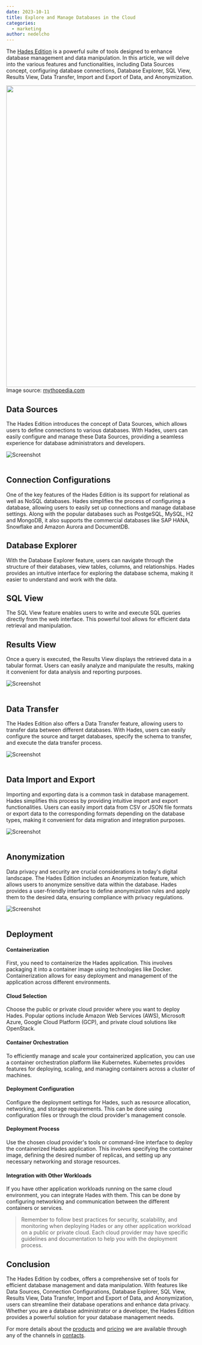 ```yaml
---
date: 2023-10-11
title: Explore and Manage Databases in the Cloud
categories:
  - marketing
author: nedelcho
---
```


The <a href="{{ site.baseurl }}/products/hades/">Hades Edition</a> is a powerful suite of tools designed to enhance database management and data manipulation. In this article, we will delve into the various features and functionalities, including Data Sources concept, configuring database connections, Database Explorer, SQL View, Results View, Data Transfer, Import and Export of Data, and Anonymization.

<img src="{{ site.baseurl }}/images/2023-10-11-hades-explore-and-manage-databases-in-the-cloud/hades-greek-god-of-the-underworld.jpg" width="800em">
Image source: <a href="https://mythopedia.com/topics/hades" target="_blank">mythopedia.com</a>

## Data Sources

The Hades Edition introduces the concept of Data Sources, which allows users to define connections to various databases. With Hades, users can easily configure and manage these Data Sources, providing a seamless experience for database administrators and developers.

<div class="image">
    <img src="{{ site.baseurl }}/images/features/database-snowflake.png" alt="Screenshot" class="screenshot editable" />
</div><br>

## Connection Configurations

One of the key features of the Hades Edition is its support for relational as well as NoSQL databases. Hades simplifies the process of configuring a database, allowing users to easily set up connections and manage database settings. Along with the popular databases such as PostgeSQL, MySQL, H2 and MongoDB, it also supports the commercial databases like SAP HANA, Snowflake and Amazon Aurora and DocumentDB.

## Database Explorer

With the Database Explorer feature, users can navigate through the structure of their databases, view tables, columns, and relationships. Hades provides an intuitive interface for exploring the database schema, making it easier to understand and work with the data.

## SQL View

The SQL View feature enables users to write and execute SQL queries directly from the web interface. This powerful tool allows for efficient data retrieval and manipulation.

## Results View

Once a query is executed, the Results View displays the retrieved data in a tabular format. Users can easily analyze and manipulate the results, making it convenient for data analysis and reporting purposes.

<div class="image">
    <img src="{{ site.baseurl }}/images/features/database-perspective.png" alt="Screenshot" class="screenshot editable" />
</div><br>

## Data Transfer

The Hades Edition also offers a Data Transfer feature, allowing users to transfer data between different databases. With Hades, users can easily configure the source and target databases, specify the schema to transfer, and execute the data transfer process.

<div class="image">
    <img src="{{ site.baseurl }}/images/features/database-transfer.png" alt="Screenshot" class="screenshot editable" />
</div><br>

## Data Import and Export

Importing and exporting data is a common task in database management. Hades simplifies this process by providing intuitive import and export functionalities. Users can easily import data from CSV or JSON file formats or export data to the corresponding formats depending on the database types, making it convenient for data migration and integration purposes.

<div class="image">
    <img src="{{ site.baseurl }}/images/features/database-import.png" alt="Screenshot" class="screenshot editable" />
</div><br>

## Anonymization

Data privacy and security are crucial considerations in today's digital landscape. The Hades Edition includes an Anonymization feature, which allows users to anonymize sensitive data within the database. Hades provides a user-friendly interface to define anonymization rules and apply them to the desired data, ensuring compliance with privacy regulations.

<div class="image">
    <img src="{{ site.baseurl }}/images/features/database-anonymization.png" alt="Screenshot" class="screenshot editable" />
</div><br>

## Deployment

#### Containerization

First, you need to containerize the Hades application. This involves packaging it into a container image using technologies like Docker. Containerization allows for easy deployment and management of the application across different environments.

#### Cloud Selection

Choose the public or private cloud provider where you want to deploy Hades. Popular options include Amazon Web Services (AWS), Microsoft Azure, Google Cloud Platform (GCP), and private cloud solutions like OpenStack.

#### Container Orchestration

To efficiently manage and scale your containerized application, you can use a container orchestration platform like Kubernetes. Kubernetes provides features for deploying, scaling, and managing containers across a cluster of machines.

#### Deployment Configuration

Configure the deployment settings for Hades, such as resource allocation, networking, and storage requirements. This can be done using configuration files or through the cloud provider's management console.

#### Deployment Process

Use the chosen cloud provider's tools or command-line interface to deploy the containerized Hades application. This involves specifying the container image, defining the desired number of replicas, and setting up any necessary networking and storage resources.

#### Integration with Other Workloads

If you have other application workloads running on the same cloud environment, you can integrate Hades with them. This can be done by configuring networking and communication between the different containers or services.

> Remember to follow best practices for security, scalability, and monitoring when deploying Hades or any other application workload on a public or private cloud. Each cloud provider may have specific guidelines and documentation to help you with the deployment process.

## Conclusion

The Hades Edition by codbex, offers a comprehensive set of tools for efficient database management and data manipulation. With features like Data Sources, Connection Configurations, Database Explorer, SQL View, Results View, Data Transfer, Import and Export of Data, and Anonymization, users can streamline their database operations and enhance data privacy. Whether you are a database administrator or a developer, the Hades Edition provides a powerful solution for your database management needs.

For more details about the <a href="https://www.codbex.com/products/">products</a> and <a href="https://www.codbex.com/pricing/">pricing</a> we are available through any of the channels in <a href="https://www.codbex.com/contact/">contacts</a>.
